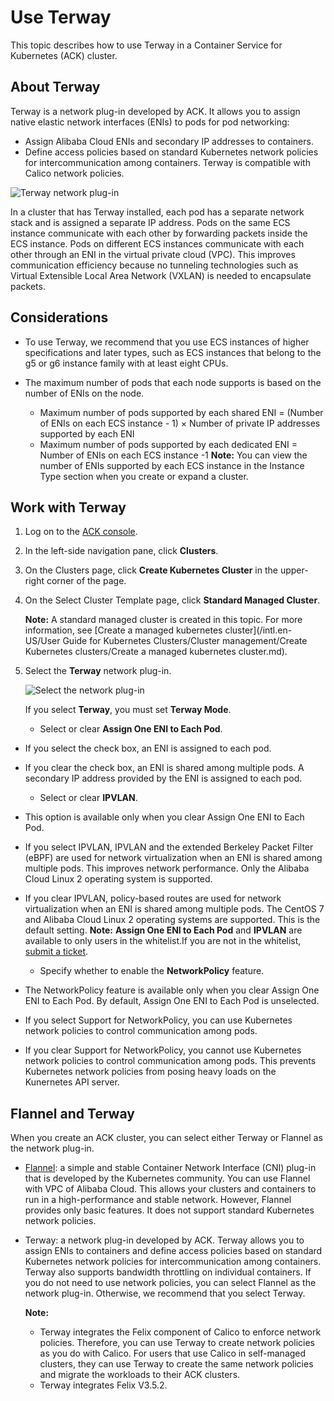 # Use Terway

This topic describes how to use Terway in a Container Service for Kubernetes \(ACK\) cluster.

## About Terway

Terway is a network plug-in developed by ACK. It allows you to assign native elastic network interfaces \(ENIs\) to pods for pod networking:

-   Assign Alibaba Cloud ENIs and secondary IP addresses to containers.
-   Define access policies based on standard Kubernetes network policies for intercommunication among containers. Terway is compatible with Calico network policies.

![Terway network plug-in](https://static-aliyun-doc.oss-accelerate.aliyuncs.com/assets/img/en-US/0545359951/p32414.png)

In a cluster that has Terway installed, each pod has a separate network stack and is assigned a separate IP address. Pods on the same ECS instance communicate with each other by forwarding packets inside the ECS instance. Pods on different ECS instances communicate with each other through an ENI in the virtual private cloud \(VPC\). This improves communication efficiency because no tunneling technologies such as Virtual Extensible Local Area Network \(VXLAN\) is needed to encapsulate packets.

## Considerations

-   To use Terway, we recommend that you use ECS instances of higher specifications and later types, such as ECS instances that belong to the g5 or g6 instance family with at least eight CPUs.
-   The maximum number of pods that each node supports is based on the number of ENIs on the node.

    -   Maximum number of pods supported by each shared ENI = \(Number of ENIs on each ECS instance - 1\) × Number of private IP addresses supported by each ENI
    -   Maximum number of pods supported by each dedicated ENI = Number of ENIs on each ECS instance -1
    **Note:** You can view the number of ENIs supported by each ECS instance in the Instance Type section when you create or expand a cluster.


## Work with Terway

1.  Log on to the [ACK console](https://cs.console.aliyun.com).

2.  In the left-side navigation pane, click **Clusters**.

3.  On the Clusters page, click **Create Kubernetes Cluster** in the upper-right corner of the page.

4.  On the Select Cluster Template page, click **Standard Managed Cluster**.

    **Note:** A standard managed cluster is created in this topic. For more information, see [Create a managed kubernetes cluster](/intl.en-US/User Guide for Kubernetes Clusters/Cluster management/Create Kubernetes clusters/Create a managed kubernetes cluster.md).

5.  Select the **Terway** network plug-in.

    ![Select the network plug-in](https://static-aliyun-doc.oss-accelerate.aliyuncs.com/assets/img/en-US/0545359951/p32375.png)

    If you select **Terway**, you must set **Terway Mode**.

    -   Select or clear **Assign One ENI to Each Pod**.

-   If you select the check box, an ENI is assigned to each pod.
-   If you clear the check box, an ENI is shared among multiple pods. A secondary IP address provided by the ENI is assigned to each pod.
    -   Select or clear **IPVLAN**.

-   This option is available only when you clear Assign One ENI to Each Pod.
-   If you select IPVLAN, IPVLAN and the extended Berkeley Packet Filter \(eBPF\) are used for network virtualization when an ENI is shared among multiple pods. This improves network performance. Only the Alibaba Cloud Linux 2 operating system is supported.
-   If you clear IPVLAN, policy-based routes are used for network virtualization when an ENI is shared among multiple pods. The CentOS 7 and Alibaba Cloud Linux 2 operating systems are supported. This is the default setting.
**Note:** **Assign One ENI to Each Pod** and **IPVLAN** are available to only users in the whitelist.If you are not in the whitelist, [submit a ticket](https://workorder-intl.console.aliyun.com/console.htm).

    -   Specify whether to enable the **NetworkPolicy** feature.

-   The NetworkPolicy feature is available only when you clear Assign One ENI to Each Pod. By default, Assign One ENI to Each Pod is unselected.
-   If you select Support for NetworkPolicy, you can use Kubernetes network policies to control communication among pods.
-   If you clear Support for NetworkPolicy, you cannot use Kubernetes network policies to control communication among pods. This prevents Kubernetes network policies from posing heavy loads on the Kunernetes API server.

## Flannel and Terway

When you create an ACK cluster, you can select either Terway or Flannel as the network plug-in.

-   [Flannel](https://github.com/coreos/flannel): a simple and stable Container Network Interface \(CNI\) plug-in that is developed by the Kubernetes community. You can use Flannel with VPC of Alibaba Cloud. This allows your clusters and containers to run in a high-performance and stable network. However, Flannel provides only basic features. It does not support standard Kubernetes network policies.
-   Terway: a network plug-in developed by ACK. Terway allows you to assign ENIs to containers and define access policies based on standard Kubernetes network policies for intercommunication among containers. Terway also supports bandwidth throttling on individual containers. If you do not need to use network policies, you can select Flannel as the network plug-in. Otherwise, we recommend that you select Terway.

    **Note:**

    -   Terway integrates the Felix component of Calico to enforce network policies. Therefore, you can use Terway to create network policies as you do with Calico. For users that use Calico in self-managed clusters, they can use Terway to create the same network policies and migrate the workloads to their ACK clusters.
    -   Terway integrates Felix V3.5.2.

